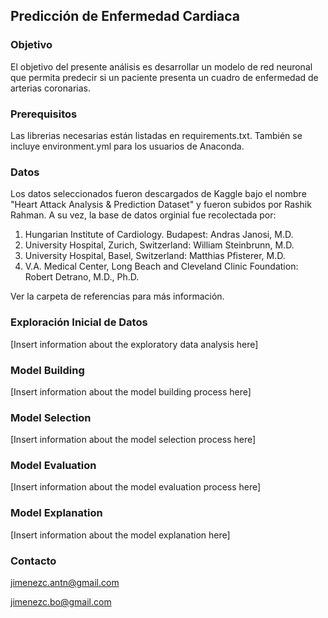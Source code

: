 ## Predicción de Enfermedad Cardiaca

### Objetivo

El objetivo del presente análisis es desarrollar un modelo de red neuronal que permita predecir si un paciente presenta un cuadro de enfermedad de arterias coronarias.

### Prerequisitos

Las librerias necesarias están listadas en requirements.txt. También se incluye environment.yml para los usuarios de Anaconda.

### Datos

Los datos seleccionados fueron descargados de Kaggle bajo el nombre "Heart Attack Analysis & Prediction Dataset" y fueron subidos por Rashik Rahman. A su vez, la base de datos orginial fue recolectada por: 
1.	Hungarian Institute of Cardiology. Budapest: Andras Janosi, M.D.
2.	University Hospital, Zurich, Switzerland: William Steinbrunn, M.D.
3.	University Hospital, Basel, Switzerland: Matthias Pfisterer, M.D.
4.	V.A. Medical Center, Long Beach and Cleveland Clinic Foundation: Robert Detrano, M.D., Ph.D.

Ver la carpeta de referencias para más información.

### Exploración Inicial de Datos

[Insert information about the exploratory data analysis here]

### Model Building

[Insert information about the model building process here]

### Model Selection

[Insert information about the model selection process here]

### Model Evaluation

[Insert information about the model evaluation process here]

### Model Explanation

[Insert information about the model explanation here]

### Contacto

jimenezc.antn@gmail.com

jimenezc.bo@gmail.com  
